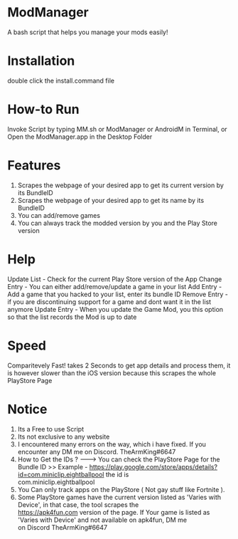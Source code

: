 # ModManager
A bash script that helps you manage your mods easily!

# Installation 
double click the install.command file

# How-to Run
Invoke Script by typing MM.sh or ModManager or AndroidM in Terminal, or Open the ModManager.app in the Desktop Folder

# Features 
1) Scrapes the webpage of your desired app to get its current version by its BundleID 
2) Scrapes the webpage of your desired app to get its name by its BundleID 
3) You can add/remove games 
4) You can always track the modded version by you and the Play Store version 

# Help 
Update List - Check for the current Play Store version of the App
Change Entry - You can either add/remove/update a game in your list
Add Entry - Add a game that you hacked to your list, enter its bundle ID 
Remove Entry - if you are discontinuing support for a game and dont want it in the list anymore
Update Entry - When you update the Game Mod, you this option so that the list records the Mod is up to date

# Speed 
Comparitevely Fast! takes 2 Seconds to get app details and process them, it is however slower than the iOS version because this scrapes the whole PlayStore Page 

# Notice
1) Its a Free to use Script 
2) Its not exclusive to any website
3) I encountered many errors on the way, which i have fixed. If you encounter any DM me on Discord. TheArmKing#6647
4) How to Get the IDs ? 
   ---> You can check the PlayStore Page for the Bundle ID
            >> Example - https://play.google.com/store/apps/details?id=com.miniclip.eightballpool  the id is          
                         com.miniclip.eightballpool
5) You Can only track apps on the PlayStore ( Not gay stuff like Fortnite ). 
6) Some PlayStore games have the current version listed as 'Varies with Device', in that case, the tool scrapes the      
   https://apk4fun.com version of the page. If Your game is listed as 'Varies with Device' and not available on apk4fun, DM me     
   on Discord TheArmKing#6647
 
